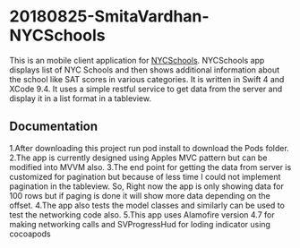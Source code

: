 # 20180825-SmitaVardhan-NYCSchools


This is an mobile client application for [NYCSchools](https://data.cityofnewyork.us/Education/DOE-High-School-Directory-2017/s3k6-pzi2). NYCSchools app displays list of NYC Schools and then shows additional information about the school like SAT scores in various categories. It is written in Swift 4 and XCode 9.4. It uses a simple restful service to get data from the server and display it in a list format in a tableview.



## Documentation
1.After downloading this project run pod install to download the Pods folder.
2.The app is currently designed using Apples MVC pattern but can be modified into MVVM also.
3.The end point for getting the data from server is customized for pagination but because of less time I could not implement pagination in the tableview. So, Right now the app is only showing data for 100 rows but if paging is done it will show more data depending on the offset.
4.The app also tests the model classes and similarly can be used to test the networking code also.
5.This app uses Alamofire version 4.7 for making networking calls and SVProgressHud for loding indicator using cocoapods 
